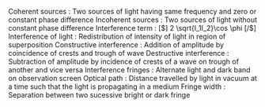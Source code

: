 Coherent sources : Two sources of light having same frequency and zero or constant phase difference
Incoherent sources : Two sources of light without constant phase difference
Interference term : [$] 2 \sqrt{I_1I_2}\cos \phi [/$]  
Interference of light  : Redistribution of intensity of light in region of superposition
Constructive interference : Addition of amplitude by coincidence of crests and trough of wave
Destructive interference : Subtraction of amplitude by incidence of crests of a wave on  trough of another and vice versa
Interference fringes  : Alternate light and dark band on observation screen
Optical path : Distance travelled by light in vacuum at a time such that the light is propagating in a medium 
Fringe width  : Separation between two sucessive bright or dark fringe

